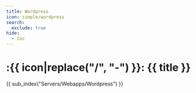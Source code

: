 ```yaml
---
title: Wordpress
icon: simple/wordpress
search:
  exclude: true
hide:
  - toc
---
```


# :{{ icon|replace("/", "-") }}: {{ title }}

{{ sub_index("Servers/Webapps/Wordpress") }}
